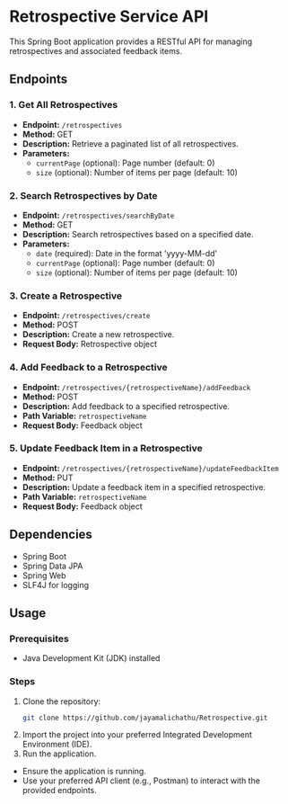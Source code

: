 # Retrospective Service API

This Spring Boot application provides a RESTful API for managing retrospectives and associated feedback items.

## Endpoints

### 1. Get All Retrospectives
- **Endpoint:** `/retrospectives`
- **Method:** GET
- **Description:** Retrieve a paginated list of all retrospectives.
- **Parameters:**
    - `currentPage` (optional): Page number (default: 0)
    - `size` (optional): Number of items per page (default: 10)

### 2. Search Retrospectives by Date
- **Endpoint:** `/retrospectives/searchByDate`
- **Method:** GET
- **Description:** Search retrospectives based on a specified date.
- **Parameters:**
    - `date` (required): Date in the format 'yyyy-MM-dd'
    - `currentPage` (optional): Page number (default: 0)
    - `size` (optional): Number of items per page (default: 10)

### 3. Create a Retrospective
- **Endpoint:** `/retrospectives/create`
- **Method:** POST
- **Description:** Create a new retrospective.
- **Request Body:** Retrospective object

### 4. Add Feedback to a Retrospective
- **Endpoint:** `/retrospectives/{retrospectiveName}/addFeedback`
- **Method:** POST
- **Description:** Add feedback to a specified retrospective.
- **Path Variable:** `retrospectiveName`
- **Request Body:** Feedback object

### 5. Update Feedback Item in a Retrospective
- **Endpoint:** `/retrospectives/{retrospectiveName}/updateFeedbackItem`
- **Method:** PUT
- **Description:** Update a feedback item in a specified retrospective.
- **Path Variable:** `retrospectiveName`
- **Request Body:** Feedback object

## Dependencies
- Spring Boot
- Spring Data JPA
- Spring Web
- SLF4J for logging

## Usage
### Prerequisites
- Java Development Kit (JDK) installed
### Steps
1. Clone the repository:
   ```bash
   git clone https://github.com/jayamalichathu/Retrospective.git
2. Import the project into your preferred Integrated Development Environment (IDE).
3. Run the application.
- Ensure the application is running.
- Use your preferred API client (e.g., Postman) to interact with the provided endpoints.


